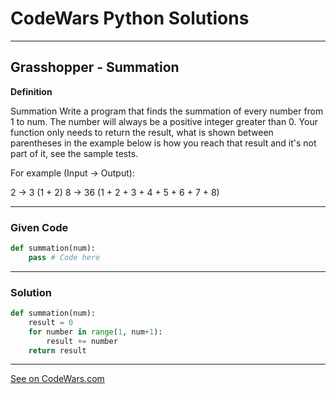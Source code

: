 # CodeWars Python Solutions

---

## Grasshopper - Summation


**Definition**

Summation
Write a program that finds the summation of every number from 1 to num. The number will always be a positive integer greater than 0. Your function only needs to return the result, what is shown between parentheses in the example below is how you reach that result and it's not part of it, see the sample tests.

For example (Input -> Output):

2 -> 3 (1 + 2)
8 -> 36 (1 + 2 + 3 + 4 + 5 + 6 + 7 + 8)

---

### Given Code


```python
def summation(num):
    pass # Code here
```

---

### Solution


```python
def summation(num):
    result = 0
    for number in range(1, num+1):
        result += number
    return result
```

---


[See on CodeWars.com](https://www.codewars.com/kata/55d24f55d7dd296eb9000030/train/python)
